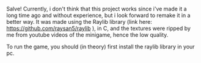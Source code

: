 Salve! 
Currently, i don't think that this project works since i've made it a long time ago and without experience, but i look forward to remake it in a better way.
It was made using the Raylib library (link here: https://github.com/raysan5/raylib ), in C, and the textures were ripped by me from youtube videos of the
minigame, hence the low quality.

To run the game, you should (in theory) first install the raylib library in your pc.
